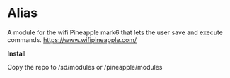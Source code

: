 # Alias
A module for the wifi Pineapple mark6 that lets the user save and execute commands.
https://www.wifipineapple.com/

<strong> Install </strong>
<p>Copy the repo to /sd/modules or /pineapple/modules<p>
